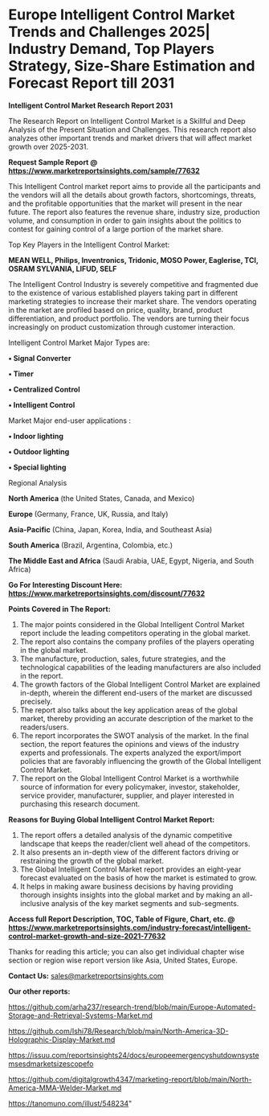 # Europe Intelligent Control Market Trends and Challenges 2025| Industry Demand, Top Players Strategy, Size-Share Estimation and Forecast Report till 2031

<strong>Intelligent Control Market Research Report 2031</strong>

The Research Report on Intelligent Control Market is a Skillful and Deep Analysis of the Present Situation and Challenges. This research report also analyzes other important trends and market drivers that will affect market growth over 2025-2031.

<strong>Request Sample Report @ <a href=https://www.marketreportsinsights.com/sample/77632>https://www.marketreportsinsights.com/sample/77632</a></strong>

This Intelligent Control market report aims to provide all the participants and the vendors will all the details about growth factors, shortcomings, threats, and the profitable opportunities that the market will present in the near future. The report also features the revenue share, industry size, production volume, and consumption in order to gain insights about the politics to contest for gaining control of a large portion of the market share.

Top Key Players in the Intelligent Control Market:

<strong>MEAN WELL, Philips, Inventronics, Tridonic, MOSO Power, Eaglerise, TCI, OSRAM SYLVANIA, LIFUD, SELF</strong>

The Intelligent Control Industry is severely competitive and fragmented due to the existence of various established players taking part in different marketing strategies to increase their market share. The vendors operating in the market are profiled based on price, quality, brand, product differentiation, and product portfolio. The vendors are turning their focus increasingly on product customization through customer interaction.

Intelligent Control Market Major Types are:

<strong>• Signal Converter

• Timer

• Centralized Control

• Intelligent Control</strong>

Market Major end-user applications :

<strong>• Indoor lighting

• Outdoor lighting

• Special lighting</strong>

Regional Analysis

</u><strong><b>North America</b></strong> (the United States, Canada, and Mexico)

<strong><b>Europe </b></strong>(Germany, France, UK, Russia, and Italy)

<strong><b>Asia-Pacific</b></strong> (China, Japan, Korea, India, and Southeast Asia)

<strong><b>South America</b></strong> (Brazil, Argentina, Colombia, etc.)

<strong><b>The Middle East and Africa</b></strong> (Saudi Arabia, UAE, Egypt, Nigeria, and South Africa)

<strong>Go For Interesting Discount Here: <a href=https://www.marketreportsinsights.com/discount/77632>https://www.marketreportsinsights.com/discount/77632</a></strong>

<strong>Points Covered in The Report:</strong>
<ol>
  <li>The major points considered in the Global Intelligent Control Market report include the leading competitors operating in the global market.</li>
  <li>The report also contains the company profiles of the players operating in the global market.</li>
  <li>The manufacture, production, sales, future strategies, and the technological capabilities of the leading manufacturers are also included in the report.</li>
  <li>The growth factors of the Global Intelligent Control Market are explained in-depth, wherein the different end-users of the market are discussed precisely.</li>
  <li>The report also talks about the key application areas of the global market, thereby providing an accurate description of the market to the readers/users.</li>
  <li>The report incorporates the SWOT analysis of the market. In the final section, the report features the opinions and views of the industry experts and professionals. The experts analyzed the export/import policies that are favorably influencing the growth of the Global Intelligent Control Market.</li>
  <li>The report on the Global Intelligent Control Market is a worthwhile source of information for every policymaker, investor, stakeholder, service provider, manufacturer, supplier, and player interested in purchasing this research document.</li>
</ol>
<strong>Reasons for Buying Global Intelligent Control Market Report:</strong>

<ol>
  <li>The report offers a detailed analysis of the dynamic competitive landscape that keeps the reader/client well ahead of the competitors.</li>
  <li>It also presents an in-depth view of the different factors driving or restraining the growth of the global market.</li>
  <li>The Global Intelligent Control Market report provides an eight-year forecast evaluated on the basis of how the market is estimated to grow.</li>
  <li>It helps in making aware business decisions by having providing thorough insights insights into the global market and by making an all-inclusive analysis of the key market segments and sub-segments.</li>
</ol>
<strong>Access full Report Description, TOC, Table of Figure, Chart, etc. @ <a href=https://www.marketreportsinsights.com/industry-forecast/intelligent-control-market-growth-and-size-2021-77632>https://www.marketreportsinsights.com/industry-forecast/intelligent-control-market-growth-and-size-2021-77632</a></strong>


Thanks for reading this article; you can also get individual chapter wise section or region wise report version like Asia, United States, Europe.

<strong>Contact Us:</strong>
sales@marketreportsinsights.com

<strong>Our other reports:</strong>

<a href=https://github.com/arha237/research-trend/blob/main/Europe-Automated-Storage-and-Retrieval-Systems-Market.md>https://github.com/arha237/research-trend/blob/main/Europe-Automated-Storage-and-Retrieval-Systems-Market.md</a>

<a href=https://github.com/Ishi78/Research/blob/main/North-America-3D-Holographic-Display-Market.md>https://github.com/Ishi78/Research/blob/main/North-America-3D-Holographic-Display-Market.md</a>

<a href=https://issuu.com/reportsinsights24/docs/europeemergencyshutdownsystemsesdmarketsizescopefo>https://issuu.com/reportsinsights24/docs/europeemergencyshutdownsystemsesdmarketsizescopefo</a>

<a href=https://github.com/digitalgrowth4347/marketing-report/blob/main/North-America-MMA-Welder-Market.md>https://github.com/digitalgrowth4347/marketing-report/blob/main/North-America-MMA-Welder-Market.md</a>

<a href=https://tanomuno.com/illust/548234>https://tanomuno.com/illust/548234</a>"
